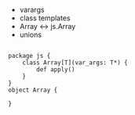 - varargs
- class templates
- Array <-> js.Array
- unions

```

package js {
	class Array[T](var_args: T*) {
		def apply()
	}
}
object Array {
	
}

```
